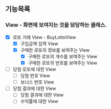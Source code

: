 ## 기능목록

### View - 화면에 보여지는 것을 담당하는 클래스.
- [X] 로또 거래 View - BuyLottoView
  - [X] 구입금액 입력 View
  - [X] 구매한 로또의 정보를 보여주는 View
    - [X] 구매한 로또의 개수를 보여주는 View
    - [X] 구매한 로또의 번호를 보여주는 View

- [ ] 당첨 로또에 대한 View
  - [ ] 당첨 번호 View
  - [ ] 보너스 번호 View

- [ ] 당첨 결과에 대한 View
  - [ ] 당첨 결과에 대한 View
  - [ ] 수익률에 대한 View
